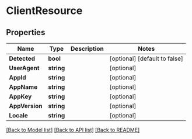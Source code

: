 # ClientResource

## Properties
Name | Type | Description | Notes
------------ | ------------- | ------------- | -------------
**Detected** | **bool** |  | [optional] [default to false]
**UserAgent** | **string** |  | [optional] 
**AppId** | **string** |  | [optional] 
**AppName** | **string** |  | [optional] 
**AppKey** | **string** |  | [optional] 
**AppVersion** | **string** |  | [optional] 
**Locale** | **string** |  | [optional] 

[[Back to Model list]](../README.md#documentation-for-models) [[Back to API list]](../README.md#documentation-for-api-endpoints) [[Back to README]](../README.md)


